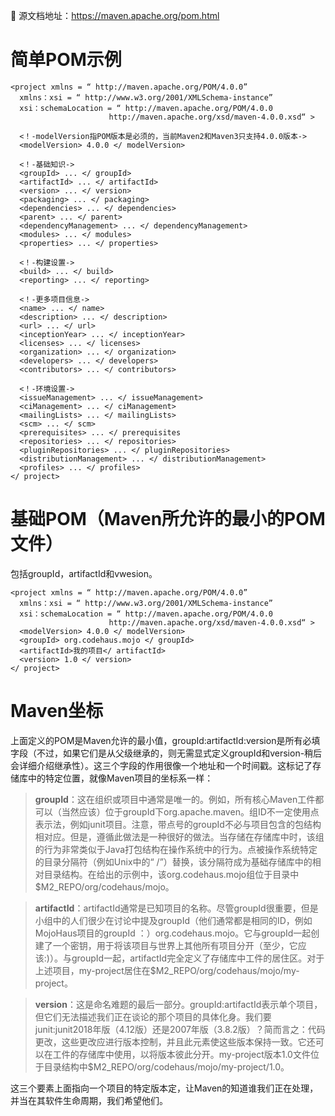 :horse:
源文档地址：https://maven.apache.org/pom.html

# 简单POM示例

```
<project xmlns = “ http://maven.apache.org/POM/4.0.0” 
  xmlns：xsi = “ http://www.w3.org/2001/XMLSchema-instance”
  xsi：schemaLocation = “ http://maven.apache.org/POM/4.0.0
                      http://maven.apache.org/xsd/maven-4.0.0.xsd“ >

  <！-modelVersion指POM版本是必须的，当前Maven2和Maven3只支持4.0.0版本->
  <modelVersion> 4.0.0 </ modelVersion>
 
  <！-基础知识->
  <groupId> ... </ groupId>
  <artifactId> ... </ artifactId>
  <version> ... </ version>
  <packaging> ... </ packaging>
  <dependencies> ... </ dependencies>
  <parent> ... </ parent>
  <dependencyManagement> ... </ dependencyManagement>
  <modules> ... </ modules>
  <properties> ... </ properties>
 
  <！-构建设置->
  <build> ... </ build>
  <reporting> ... </ reporting>
 
  <！-更多项目信息->
  <name> ... </ name>
  <description> ... </ description>
  <url> ... </ url>
  <inceptionYear> ... </ inceptionYear>
  <licenses> ... </ licenses>
  <organization> ... </ organization>
  <developers> ... </ developers>
  <contributors> ... </ contributors>
 
  <！-环境设置->
  <issueManagement> ... </ issueManagement>
  <ciManagement> ... </ ciManagement>
  <mailingLists> ... </ mailingLists>
  <scm> ... </ scm>
  <prerequisites> ... </ prerequisites
  <repositories> ... </ repositories>
  <pluginRepositories> ... </ pluginRepositories>
  <distributionManagement> ... </ distributionManagement>
  <profiles> ... </ profiles>
</ project>
```

# 基础POM（Maven所允许的最小的POM文件）

包括groupId，artifactId和vwesion。

```
<project xmlns = “ http://maven.apache.org/POM/4.0.0” 
  xmlns：xsi = “ http://www.w3.org/2001/XMLSchema-instance”
  xsi：schemaLocation = “ http://maven.apache.org/POM/4.0.0
                      http://maven.apache.org/xsd/maven-4.0.0.xsd“ >
  <modelVersion> 4.0.0 </ modelVersion>
  <groupId> org.codehaus.mojo </ groupId>
  <artifactId>我的项目</ artifactId>
  <version> 1.0 </ version>
</ project>
```

# Maven坐标

上面定义的POM是Maven允许的最小值，groupId:artifactId:version是所有必填字段（不过，如果它们是从父级继承的，则无需显式定义groupId和version-稍后会详细介绍继承性）。这三个字段的作用很像一个地址和一个时间戳。这标记了存储库中的特定位置，就像Maven项目的坐标系一样：

> **groupId**：这在组织或项目中通常是唯一的。例如，所有核心Maven工件都可以（当然应该）位于groupId下org.apache.maven。组ID不一定使用点表示法，例如junit项目。注意，带点号的groupId不必与项目包含的包​​结构相对应。但是，遵循此做法是一种很好的做法。当存储在存储库中时，该组的行为非常类似于Java打包结构在操作系统中的行为。点被操作系统特定的目录分隔符（例如Unix中的“ /”）替换，该分隔符成为基础存储库中的相对目录结构。在给出的示例中，该org.codehaus.mojo组位于目录中$M2_REPO/org/codehaus/mojo。

> **artifactId**：artifactId通常是已知项目的名称。尽管groupId很重要，但是小组中的人们很少在讨论中提及groupId（他们通常都是相同的ID，例如MojoHaus项目的groupId ：）org.codehaus.mojo。它与groupId一起创建了一个密钥，用于将该项目与世界上其他所有项目分开（至少，它应该:)）。与groupId一起，artifactId完全定义了存储库中工件的居住区。对于上述项目，my-project居住在$M2_REPO/org/codehaus/mojo/my-project。

> **version**：这是命名难题的最后一部分。groupId:artifactId表示单个项目，但它们无法描述我们正在谈论的那个项目的具体化身。我们要junit:junit2018年版（4.12版）还是2007年版（3.8.2版）？简而言之：代码更改，这些更改应进行版本控制，并且此元素使这些版本保持一致。它还可以在工件的存储库中使用，以将版本彼此分开。my-project版本1.0文件位于目录结构中$M2_REPO/org/codehaus/mojo/my-project/1.0。

这三个要素上面指向一个项目的特定版本定，让Maven的知道谁我们正在处理，并当在其软件生命周期，我们希望他们。